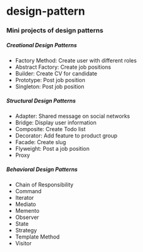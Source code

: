 # design-pattern
<h3>Mini projects of design patterns</h3>

<h5>Creational Design Patterns</h5>
<ul>
  <li>Factory Method: Create user with different roles</li>
  <li>Abstract Factory: Create job positions</li>
  <li>Builder: Create CV for candidate</li>
  <li>Prototype: Post job position</li>
  <li>Singleton: Post job position</li>
</ul>
<h5>Structural Design Patterns</h5>
<ul>
  <li>Adapter: Shared message on social networks</li>
  <li>Bridge: Display user information</li>
  <li>Composite: Create Todo list</li>
  <li>Decorator: Add feature to product group</li>
  <li>Facade: Create slug</li>
  <li>Flyweight: Post a job position</li>
  <li>Proxy</li>
</ul>
<h5>Behavioral Design Patterns</h5>
<ul>
  <li>Chain of Responsibility</li>
  <li>Command</li>
  <li>Iterator</li>
  <li>Mediato</li>
  <li>Memento</li>
  <li>Observer</li>
  <li>State</li>
  <li>Strategy</li>
  <li>Template Method</li>
  <li>Visitor</li>
</ul>
